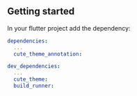 ## Getting started

In your flutter project add the dependency:

```yml
dependencies:
  ...
  cute_theme_annotation: 

dev_dependencies:
  ...
  cute_theme:
  build_runner:
```
